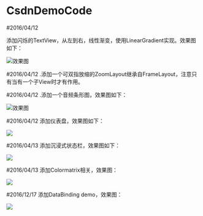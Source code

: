 # CsdnDemoCode



#2016/04/12

添加闪烁的TextView，从左到右，线性渐变，使用LinearGradient实现。效果图如下：





![效果图](https://github.com/tuozhaobing/CsdnDemoCode/blob/master/FlashTextView.gif) 


#2016/04/12
.添加一个可双指放缩的ZoomLayout继承自FrameLayout，注意只有当有一个子View时才有作用。


#2016/04/12
.添加一个音频条形图，效果图如下：







![效果图](https://github.com/tuozhaobing/CsdnDemoCode/blob/master/MusicRectDemo.gif) 


#2016/04/12
添加仪表盘，效果图如下：




![](https://github.com/tuozhaobing/CsdnDemoCode/blob/master/2016-04-12%2021:58:07%E5%B1%8F%E5%B9%95%E6%88%AA%E5%9B%BE.png)


#2016/04/13
添加沉浸式状态栏，效果图如下：

![](https://github.com/tuozhaobing/CsdnDemoCode/blob/master/12.PNG)


#2016/04/13
添加Colormatrix相关，效果图：


![](https://github.com/tuozhaobing/CsdnDemoCode/blob/master/1.PNG)

#2016/12/17
添加DataBinding demo，效果图：

![](https://github.com/tuozhaobing/CsdnDemoCode/blob/master/9.png)




